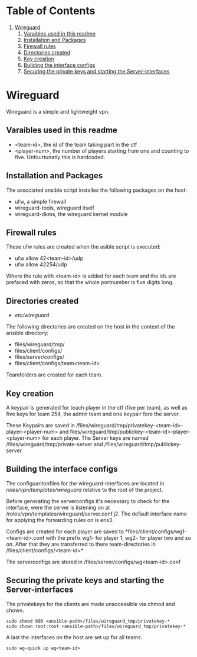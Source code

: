 
# Table of Contents

1.  [Wireguard](#org843b4b0)
    1.  [Varaibles used in this readme](#org6c7ba28)
    2.  [Installation and Packages](#org21fd0fc)
    3.  [Firewall rules](#org90e0eee)
    4.  [Directories created](#org31859cc)
    5.  [Key creation](#org1f1a100)
    6.  [Building the interface configs](#org8b799f2)
    7.  [Securing the private keys and starting the Server-interfaces](#org1dd0229)


<a id="org843b4b0"></a>

# Wireguard

Wireguard is a simple and lightweight vpn.


<a id="org6c7ba28"></a>

## Varaibles used in this readme

-   &lt;team-id&gt;, the id of the team taking part in the ctf
-   &lt;player-num&gt;, the number of players starting from one and counting to five. Unfourtunatly this is hardcoded.


<a id="org21fd0fc"></a>

## Installation and Packages

The associated ansible script installes the following packages on the host:

-   ufw, a simple firewall
-   wireguard-tools, wireguard itself
-   wireguard-dkms, the wireguard kernel module


<a id="org90e0eee"></a>

## Firewall rules

These ufw rules are created when the asible script is executed:

-   ufw allow 42&lt;team-id&gt;/udp
-   ufw allow 42254/udp

Where the rule with &lt;team-id&gt; is added for each team and the ids are prefaced with zeros, so that the whole portnumber is five digits long.


<a id="org31859cc"></a>

## Directories created

-   *etc/wireguard*

The following directories are created on the host in the context of the ansible directory:

-   files/wireguard/tmp/
-   files/client/configs/
-   files/server/configs/
-   files/client/configs/team&lt;team-id&gt;

Teamfolders are created for each team.


<a id="org1f1a100"></a>

## Key creation

A keypair is generated for teach player in the ctf (five per team), as well as five keys for team 254, the admin team and one keypair fore the server.

These Keypairs are saved in /files/wireguard/tmp/privatekey-&lt;team-id&gt;-player-&lt;player-num&gt; and files/wireguard/tmp/publickey-&lt;team-id&gt;-player-&lt;player-num&gt; for each player. The Server keys are named /files/wireguard/tmp/private-server and /files/wireguard/tmp/publickey-server.


<a id="org8b799f2"></a>

## Building the interface configs

The configuaritonfiles for the wireguard-interfaces are located in *roles/vpn/templates/wireguard* relative to the root of the project.

Before generating the serverconfigs it's necessary to check for the interface, were the server is listening on at /roles/vpn/templates/wireguard/server.conf.j2. The default interface name for applying the forwarding rules on is ens3.

Configs are created for each player are saved to \*files/client/configs/wg1-&lt;team-id&gt;.conf with the prefix wg1- for player 1, wg2- for player two and so on. After that they are transferred to there team-directories in /files/client/configs/&lt;team-id&gt;\*

The serverconfigs are stored in /files/server/configs/wg&lt;team-id&gt;.conf


<a id="org1dd0229"></a>

## Securing the private keys and starting the Server-interfaces

The privatekeys for the clients are made unaccessible via chmod and chown.

    sudo chmod 600 <ansible-path>/files/wireguard_tmp/privatekey-*
    sudo chown root:root <ansible-path>/files/wireguard_tmp/privatekey-*

A last the interfaces on the host are set up for all teams.

    sudo wg-quick up wg<team-id>

